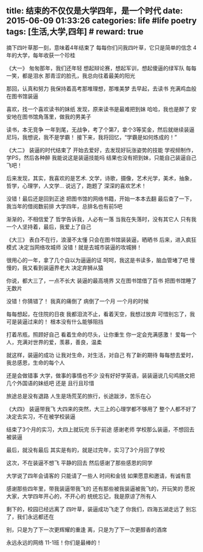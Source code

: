 title: 结束的不仅仅是大学四年，是一个时代
date: 2015-06-09 01:33:26
categories: life #life poetry
tags: [生活,大学,四年]  # <!--more-->
reward: true
---


摘下四叶草那一刻，意味着4年结束了
每每你们问我四叶草，它只是简单的信念
4年的大学，每年收获一个珍桂


《大一》
匆匆那年，我们还年轻
想起辩论赛，想起军训，想起傻逼的绿军队
每每一笑，都是泪水
那青涩的脸孔，我总向往着最美的阳光


那回，认真和努力
我保持着高考那堆理想，那堆美梦
去早起，去读书
充满鸡血般在图书馆装逼

<!--more-->

喜欢，找一个喜欢读书的妹纸
发现，原来读书是最难把到妹
哈哈，我也是醉了
安安地在图书馆角落里，做我的男美子


读书，本无竞争
一年到尾，无战争，考了个第7，拿个3等奖金，然后就继续装逼
尼玛，我想说，我不是学霸！
接下来，我将回忆，“学霸是如何炼成的！”


《大二》
装逼的时代结束了
开始去爱好，去发现好玩涨姿势的技能
学视频制作，学PS，然后各种醉
我能说这是装逼技能吗
结果也没有把到妹，只能自己装逼自己飞吧！


后来发现，其实，我喜欢的是艺术.
文学，诗歌，摄像，艺术光学，美术，抽象，哲学，心理学，人文学…
说远了，跑题了
深深的喜欢艺术！


没错！最后还是回到正途
把图书馆的网络书籍，开始一本本去翻
最后查了一下，我当年的借阅数前排
大学四年，总排名也有前5吧


渐渐的，不相信爱了
哲学告诉我，人必有一落
当我在失落时，没有其它人
只有我一个人坚持着，最后，我爱上了自己


《大三》
表白不在行，浪漫不太懂
只会在图书馆装装逼，晒晒书
后来，进入疯狂模式
决定当网络攻城师
没错！就是去城市装逼的攻城狮！


很用心的一年，拿了几个自以为逼逼的证
呵呵，我这是书读多，脑血管堵了吧
慢慢的，我又看到装逼界老大
决定弃狮从猿


你说，都大三了，一点不长大
装逼的最高境界
又在图书馆借了百书
把图书馆睡了无数片


没错！你猜错了！
我真的痛倒了
病倒了一个月
一个月的时候


每每想起，在住院的日夜
我都泪流不止，看着天空，我想过放弃
可惜别忘了，我可是装逼过来的！
根本没有什么能够阻挡


打着吊瓶，照顾好自己
看着生命的尽头，让你重生
你一定会充满感激！
爱每一个人，充满对世界的爱，羡慕，善良，温柔


就这样，装逼的成功
让我对生命，对生活，对自己
有了新的期待
每每想去爱时，我总感恩，生命的每个人


还是会做错事
大学，做事的事情也不少
没有好好学英语，装装逼说几句鸡肠文把几个外国语的妹纸吧
还是
且行且珍惜


旅途总是没有退路
人生是场荒芜的旅行，长途跋涉，苦乐在心



《大四》
装逼带我飞
大四来的突然，大三上的心理学都不够用了
整个人都不好了
决定去实习，不在被学校装逼


结束了3个月的实习，大四上就玩完
乐于前途
感谢老师
学校那么装逼，不想回去被装逼


最后，就没有最后
其实是有的，就是过完年，实习了3个月回了学校


这次，不在装逼不想飞
平静的回去
然后感谢了那些感恩的同学


大学说了四年会请客的
只能请了一些人
时间和金钱
如果愿意和邀请，有诚有意


感谢那些四年里，带我装逼带我飞的
还有那些被我装逼被我飞的，开玩笑的
愿祝大家，大学四年开心的，不开心的
统统忘记，我是原谅了所有人


剩下的，校园已经远离了
四叶草，装逼成功飞走了
你我们，四海五湖走远了
别忘了，我们永远都还在


别，只是为了下一次更辉耀的重逢
离，只是为了下一次更醇香的酒席


永远永远的网络
11-1班！你们是最棒的！